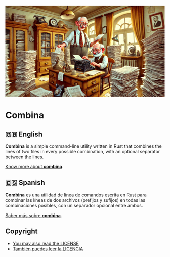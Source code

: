 ![clipart image of two elderly men sorting piles of papers in an old office](<clipart image of two elderly men sorting piles of papers in an old office.webp>)

# Combina

## 🇬🇧 English
 **Combina** is a simple command-line utility written in Rust that combines the lines of two files in every possible combination, with an optional separator between the lines.

[Know more about **combina**](README.en.md).

## 🇪🇸 Spanish
**Combina** es una utilidad de línea de comandos escrita en Rust para combinar las líneas de dos archivos (prefijos y sufijos) en todas las combinaciones posibles, con un separador opcional entre ambos.

[Saber más sobre **combina**](LEEME.es.md).


## Copyright

- [You may also read the LICENSE](LICENSE)
- [También puedes leer la LICENCIA ](LICENCIA)
